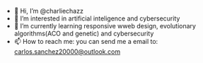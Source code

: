 - 👋 Hi, I’m @charliechazz
- 👀 I’m interested in artificial inteligence and cybersecurity
- 🌱 I’m currently learning responsive wweb design, evolutionary algorithms(ACO and genetic) and cybersecurity
- 📫 How to reach me: you can send me a email to: carlos.sanchez20000@outlook.com

<!---
charliechazz/charliechazz is a ✨ special ✨ repository because its about python, focused on cryptography and image processing
--->
